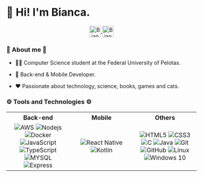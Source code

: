 
# 👋 Hi! I'm Bianca.

<div align="center" width="100%">
  <a href="mailto:biancabepplerdullius@gmail.com">
    <img align="center" alt="Bianca's Mail" height="30px" src="https://img.shields.io/badge/Gmail-EA4335?style=for-the-badge&logo=Gmail&logoColor=white" />
  </a>
  <a href="https://www.linkedin.com/in/bianca-beppler-958133160/">
    <img align="center" alt="Bianca's LinkedIn" height="30px" src="https://img.shields.io/badge/LinkedIn-0A66C2?style=for-the-badge&logo=Linkedin&logoColor=white" />
  </a>
</div>

### :eyes: About me :eyes:
  - 👨‍🎓 Computer Science student at the Federal University of Pelotas.
  
  - 🎯 Back-end & Mobile Developer.
  
  - ❤️ Passionate about technology, science, books, games and cats.

### ⚙️ Tools and Technologies ⚙️

<table>
  <tr>
    <th width="33.33%">Back-end</th>
    <th width="33.33%">Mobile</th>
    <th width="33.33%">Others</th>
  </tr>
  <tr>
    <td style="width:33%; text-align:center;">
    <img alt="AWS" src="https://img.shields.io/badge/aws-%23FF9900.svg?&style=for-the-badge&logo=amazonaws&logoColor=white"/>
<img alt="Nodejs" src="https://img.shields.io/badge/node.js-%23339933.svg?&style=for-the-badge&logo=node.js&logoColor=white"/>
<img alt="Docker" src="https://img.shields.io/badge/docker-%232496ED.svg?&style=for-the-badge&logo=docker&logoColor=white"/>
      <img alt="JavaScript" src="https://img.shields.io/badge/JavaScript-F7DF1E?style=for-the-badge&logo=javascript&logoColor=black"/>
      <img alt="TypeScript" src="https://img.shields.io/badge/TypeScript-007ACC?style=for-the-badge&logo=typescript&logoColor=white"/>
       <img alt="MYSQL" src="https://img.shields.io/badge/mysql-%234479A1.svg?&style=for-the-badge&logo=mysql&logoColor=white
"/>
<img alt="Express" src="https://img.shields.io/badge/express-%23000000.svg?&style=for-the-badge&logo=express&logoColor=white"/>
    </td>
    <td style="width:33%; text-align:center;">
      <img alt="React Native" src="https://img.shields.io/badge/React_Native-20232A?style=for-the-badge&logo=react&logoColor=61DAFB" />
       <img alt="Kotlin" src="https://img.shields.io/badge/kotlin-%230095D5.svg?&style=for-the-badge&logo=kotlin&logoColor=white" />
    </td>
    <td style="width:33%; text-align:center;">
      <img alt="HTML5" src="https://img.shields.io/badge/html5-%23E34F26.svg?&style=for-the-badge&logo=html5&logoColor=white"/>
      <img alt="CSS3" src="https://img.shields.io/badge/css3-%231572B6.svg?&style=for-the-badge&logo=css3&logoColor=white"/>
      <img alt="C" src="https://img.shields.io/badge/c-%2300599C.svg?&style=for-the-badge&logo=c&logoColor=white"/>
      <img alt="Java" src="https://img.shields.io/badge/Java-ED8B00?style=for-the-badge&logo=java&logoColor=white"/>
      <img alt="Git" src="https://img.shields.io/badge/git-%23F05033.svg?&style=for-the-badge&logo=git&logoColor=white"/>
      <img alt="GitHub" src="https://img.shields.io/badge/github-%23121011.svg?&style=for-the-badge&logo=github&logoColor=white"/>
      <img alt="Linux" src="https://img.shields.io/badge/Linux-E34F26?style=for-the-badge&logo=linux&logoColor=black" />
      <img alt="Windows 10" src="https://img.shields.io/badge/Windows-0078D6?style=for-the-badge&logo=windows&logoColor=white" />
    </td>
  </tr>
</table>
